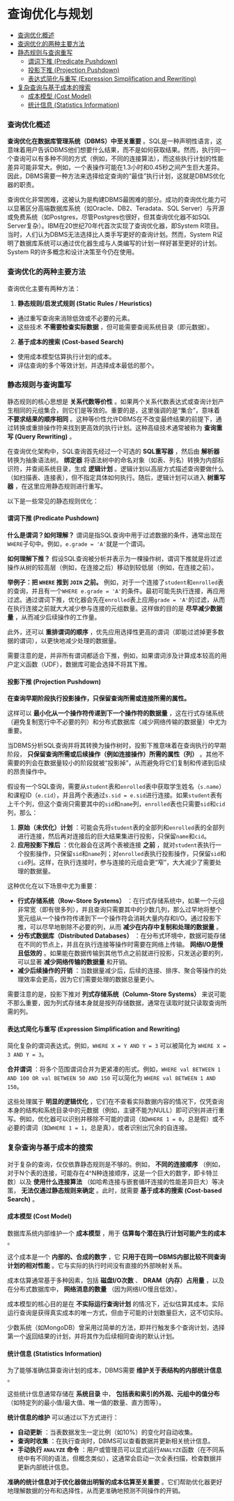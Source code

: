 # 查询优化与规划

<!-- @import "[TOC]" {cmd="toc" depthFrom=2 depthTo=6 orderedList=false} -->

<!-- code_chunk_output -->

- [查询优化概述](#查询优化概述)
- [查询优化的两种主要方法](#查询优化的两种主要方法)
- [静态规则与查询重写](#静态规则与查询重写)
  - [谓词下推 (Predicate Pushdown)](#谓词下推-predicate-pushdown)
  - [投影下推 (Projection Pushdown)](#投影下推-projection-pushdown)
  - [表达式简化与重写 (Expression Simplification and Rewriting)](#表达式简化与重写-expression-simplification-and-rewriting)
- [复杂查询与基于成本的搜索](#复杂查询与基于成本的搜索)
  - [成本模型 (Cost Model)](#成本模型-cost-model)
  - [统计信息 (Statistics Information)](#统计信息-statistics-information)

<!-- /code_chunk_output -->

### 查询优化概述

**查询优化在数据库管理系统（DBMS）中至关重要** 。SQL是一种声明性语言，这意味着用户告诉DBMS他们想要什么结果，而不是如何获取结果。然而，执行同一个查询可以有多种不同的方式（例如，不同的连接算法），而这些执行计划的性能差异可能非常大。例如，一个表操作可能在1.3小时和0.45秒之间产生巨大差异。因此，DBMS需要一种方法来选择给定查询的“最佳”执行计划，这就是DBMS优化器的职责。

查询优化非常困难，这被认为是构建DBMS最困难的部分。成功的查询优化能力可以显著区分高端数据库系统（如Oracle、DB2、Teradata、SQL Server）与开源或免费系统（如Postgres，尽管Postgres也很好，但其查询优化器不如SQL Server复杂）。IBM在20世纪70年代首次实现了查询优化器，即System R项目。当时，人们认为DBMS无法选择比人类手写更好的查询计划。然而，System R证明了数据库系统可以通过优化器生成与人类编写的计划一样好甚至更好的计划。System R的许多概念和设计决策至今仍在使用。

### 查询优化的两种主要方法

查询优化主要有两种方法：

1. **静态规则/启发式规则 (Static Rules / Heuristics)**
* 通过重写查询来消除低效或不必要的元素。
* 这些技术 **不需要检查实际数据** ，但可能需要查阅系统目录（即元数据）。
2. **基于成本的搜索 (Cost-based Search)**
* 使用成本模型估算执行计划的成本。
* 评估查询的多个等效计划，并选择成本最低的那个。

### 静态规则与查询重写

静态规则的核心思想是 **关系代数等价性** 。如果两个关系代数表达式或查询计划产生相同的元组集合，则它们是等效的。重要的是，这里强调的是“集合”，意味着 **不要求结果的顺序相同** 。这种等价性允许DBMS在不改变最终结果的前提下，通过转换或重排操作符来找到更高效的执行计划。这种高级技术通常被称为 **查询重写 (Query Rewriting)** 。

在查询优化架构中，SQL查询首先经过一个可选的 **SQL重写器** ，然后由 **解析器** 转换为抽象语法树。 **绑定器** 将语法树中的命名对象（如表、列名）转换为内部标识符，并查阅系统目录，生成 **逻辑计划** 。逻辑计划以高层方式描述查询要做什么（如扫描表、连接表），但不指定具体如何执行。随后，逻辑计划可以进入 **树重写器** ，在这里应用静态规则进行重写。

以下是一些常见的静态规则优化：

#### 谓词下推 (Predicate Pushdown)

**什么是谓词？如何理解？** 谓词是指SQL查询中用于过滤数据的条件，通常出现在`WHERE`子句中。例如，`e.grade = 'A'`就是一个谓词。

**如何理解下推？** 假设SQL查询被分析并表示为一棵操作树，谓词下推就是将过滤操作从树的较高层（例如，在连接之后）移动到较低层（例如，在连接之前）。

**举例子：把 `WHERE` 推到 `JOIN` 之前。** 例如，对于一个连接了`student`和`enrolled`表的查询，并且有一个`WHERE e.grade = 'A'`的条件。最初可能先执行连接，再应用过滤。通过谓词下推，优化器会先在`enrolled`表上应用`grade = 'A'`的过滤，从而在执行连接之前就大大减少参与连接的元组数量。这样做的目的是 **尽早减少数据量** ，从而减少后续操作的工作量。

此外，还可以 **重排谓词的顺序** ，优先应用选择性更高的谓词（即能过滤掉更多数据的谓词），以更快地减少处理的数据量。

需要注意的是，并非所有谓词都适合下推，例如，如果谓词涉及计算成本较高的用户定义函数（UDF），数据库可能会选择不将其下推。

#### 投影下推 (Projection Pushdown)

**在查询早期阶段执行投影操作，只保留查询所需或连接所需的属性。**

这样可以 **最小化从一个操作符传递到下一个操作符的数据量** ，这在行式存储系统（避免复制宽行中不必要的列）和分布式数据库（减少网络传输的数据量）中尤为重要。

当DBMS分析SQL查询并将其转换为操作树时，投影下推意味着在查询执行的早期阶段， **只保留查询所需或后续操作（例如连接操作）所需的属性（列）** 。其他不需要的列会在数据量较小的阶段就被“投影掉”，从而避免将它们复制和传递到后续的昂贵操作中。

假设有一个SQL查询，需要从`student`表和`enrolled`表中获取学生姓名（`s.name`）和课程ID（`e.cid`），并且两个表通过`s.sid = e.sid`进行连接。如果`student`表有上千个列，但这个查询只需要其中的`sid`和`name`列，`enrolled`表也只需要`sid`和`cid`列，那么：

1. **原始（未优化）计划** ：可能会先将`student`表的全部列和`enrolled`表的全部列进行连接，然后再对连接后的巨大结果集进行投影，只保留`name`和`cid`。
2. **应用投影下推后** ：优化器会在这两个表被连接 **之前** ，就对`student`表执行一个投影操作，只保留`sid`和`name`列；对`enrolled`表执行投影操作，只保留`sid`和`cid`列。这样，在执行连接时，参与连接的元组会更“窄”，大大减少了需要处理的数据量。

这种优化在以下场景中尤为重要：
* **行式存储系统（Row-Store Systems）** ：在行式存储系统中，如果一个元组非常宽（即有很多列），并且查询只需要其中的少数几列，那么过早地将整个宽元组从一个操作符传递到下一个操作符会消耗大量内存和I/O。通过投影下推，可以尽早地剔除不必要的列，从而 **减少在内存中复制和处理的数据量** 。
* **分布式数据库（Distributed Databases）** ：在分布式环境中，数据可能存储在不同的节点上，并且在执行连接等操作时需要在网络上传输。 **网络I/O是慢且低效的** 。如果能在数据传输到其他节点之前就进行投影，只发送必要的列，可以显著 **减少网络传输的数据量** 和开销。
* **减少后续操作的开销** ：当数据量减少后，后续的连接、排序、聚合等操作的处理效率会更高，因为它们需要处理的数据总量更小。

需要注意的是，投影下推对 **列式存储系统（Column-Store Systems）** 来说可能不那么重要，因为列式存储本身就是按列存储数据，通常在读取时就只读取查询所需的列。

#### 表达式简化与重写 (Expression Simplification and Rewriting)

简化复杂的谓词表达式。例如，`WHERE X = Y AND Y = 3` 可以被简化为 `WHERE X = 3 AND Y = 3`。

**合并谓词** ：将多个范围谓词合并为更紧凑的形式。例如，`WHERE val BETWEEN 1 AND 100 OR val BETWEEN 50 AND 150` 可以简化为 `WHERE val BETWEEN 1 AND 150`。

这些处理属于 **明显的逻辑优化** ，它们在不查看实际数据内容的情况下，仅凭查询本身的结构和系统目录中的元数据（例如，主键不能为NULL）即可识别并进行重写。例如，优化器可以识别并移除不可能的谓词（如`WHERE 1 = 0`，总是假）或不必要的谓词（如`WHERE 1 = 1`，总是真），或者识别出冗余的自连接。

### 复杂查询与基于成本的搜索

对于复杂的查询，仅仅依靠静态规则是不够的。例如， **不同的连接顺序** （例如，对于N个表的连接，可能存在4^N种连接顺序，这是一个巨大的数字，即卡特兰数）以及 **使用什么连接算法** （如哈希连接与嵌套循环连接的性能差异巨大）等决策， **无法仅通过静态规则来确定** 。此时，就需要 **基于成本的搜索 (Cost-based Search)** 。

#### 成本模型 (Cost Model)

数据库系统内部维护一个 **成本模型** ，用于 **估算每个潜在执行计划可能产生的成本** 。

这个成本是一个 **内部的、合成的数字** ，它 **只用于在同一DBMS内部比较不同查询计划的相对性能** 。它与实际的执行时间没有直接的外部映射关系。

成本估算通常基于多种因素，包括 **磁盘I/O次数** 、 **DRAM（内存）占用量** ，以及在分布式数据库中， **网络消息的数量** （因为网络I/O慢且低效）。

成本模型的核心目的是在 **不实际运行查询计划** 的情况下，近似估算其成本。实际运行查询是获得真实成本的唯一方式，但由于可能的计划数量巨大，这不切实际。

少数系统（如MongoDB）曾采用过简单的方法，即并行触发多个查询计划，选择第一个返回结果的计划，并将其作为后续相同查询的默认计划。

#### 统计信息 (Statistics Information)

为了能够准确估算查询计划的成本，DBMS需要 **维护关于表结构的内部统计信息** 。

这些统计信息通常存储在 **系统目录** 中， **包括表和索引的外观、元组中的值分布** （如特定列的最小值/最大值、唯一值的数量、直方图等）。

**统计信息的维护** 可以通过以下方式进行：
* **自动更新** ：当表数据发生一定比例（如10%）的变化时自动收集。
* **查询时收集** ：在执行查询时，DBMS可以查看数据并更新相关统计信息。
* **手动执行 `ANALYZE` 命令** ：用户或管理员可以显式运行`ANALYZE`函数（在不同系统中有不同的语法，但概念类似），这通常会启动一次全表扫描，检查数据并更新内部统计信息。

**准确的统计信息对于优化器做出明智的成本估算至关重要** 。它们帮助优化器更好地理解数据的分布和选择性，从而更准确地预测不同操作的开销。

